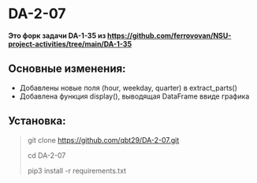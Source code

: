 # DA-2-07
  **Это форк задачи DA-1-35 из https://github.com/ferrovovan/NSU-project-activities/tree/main/DA-1-35**
  ## Основные изменения:
  * Добавлены новые поля (hour, weekday, quarter) в extract_parts()
  * Добавлена функция display(), выводящая DataFrame ввиде графика
  ## Установка:
  > git clone https://github.com/qbt29/DA-2-07.git
> 
  > cd DA-2-07
> 
  > pip3 install -r requirements.txt

